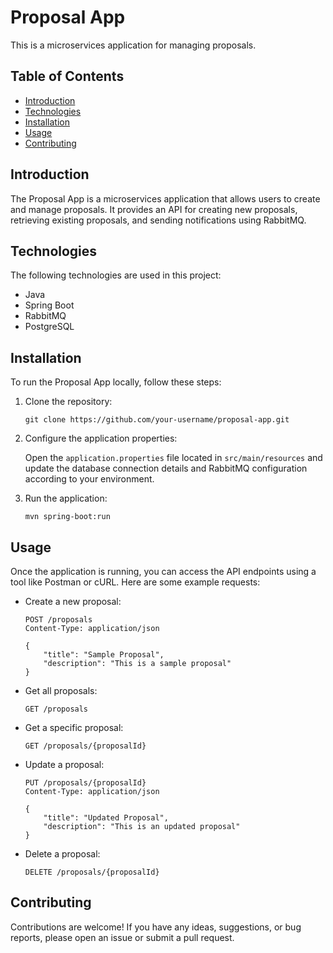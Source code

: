 # Proposal App

This is a microservices application for managing proposals.

## Table of Contents

- [Introduction](#introduction)
- [Technologies](#technologies)
- [Installation](#installation)
- [Usage](#usage)
- [Contributing](#contributing)

## Introduction

The Proposal App is a microservices application that allows users to create and manage proposals. It provides an API for creating new proposals, retrieving existing proposals, and sending notifications using RabbitMQ.

## Technologies

The following technologies are used in this project:

- Java
- Spring Boot
- RabbitMQ
- PostgreSQL

## Installation

To run the Proposal App locally, follow these steps:

1. Clone the repository:

    ```shell
    git clone https://github.com/your-username/proposal-app.git
    ```

2. Configure the application properties:

    Open the `application.properties` file located in `src/main/resources` and update the database connection details and RabbitMQ configuration according to your environment.

3. Run the application:

    ```shell
    mvn spring-boot:run
    ```

## Usage

Once the application is running, you can access the API endpoints using a tool like Postman or cURL. Here are some example requests:

- Create a new proposal:
    ```http
    POST /proposals
    Content-Type: application/json

    {
        "title": "Sample Proposal",
        "description": "This is a sample proposal"
    }
    ```

- Get all proposals:
    ```http
    GET /proposals
    ```

- Get a specific proposal:
    ```http
    GET /proposals/{proposalId}
    ```

- Update a proposal:
    ```http
    PUT /proposals/{proposalId}
    Content-Type: application/json

    {
        "title": "Updated Proposal",
        "description": "This is an updated proposal"
    }
    ```

- Delete a proposal:
    ```http
    DELETE /proposals/{proposalId}
    ```

## Contributing

Contributions are welcome! If you have any ideas, suggestions, or bug reports, please open an issue or submit a pull request.
